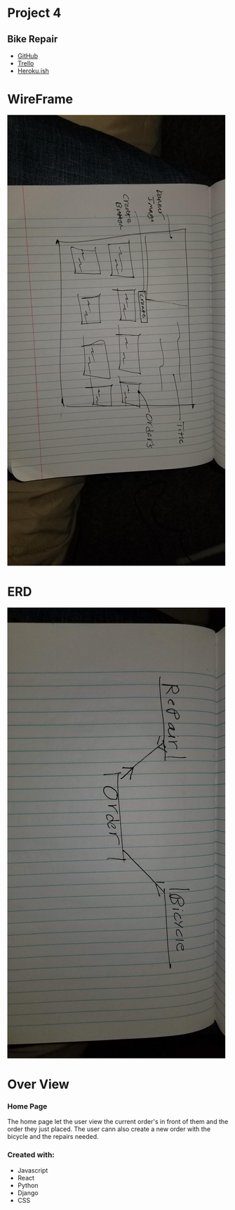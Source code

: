 # Project 4
## Bike Repair

- [GitHub](https://git.generalassemb.ly/IanGtHbE1/feral-code)
- [Trello](https://trello.com/b/gMABeoFj/project-4)
- [Heroku.ish](https://feral-test01.herokuapp.com/)

# WireFrame
![WireFrame](20200214_010542.jpg)

# ERD
![ERD](20200214_010328.jpg)

# Over View
### Home Page
The home page let the user view the current order's in front of them and the order they just placed. The user cann also create a new order with the bicycle and the repairs needed.

### Created with: 
- Javascript
- React
- Python
- Django
- CSS

